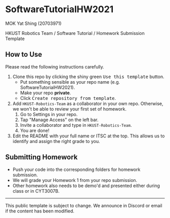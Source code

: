 # SoftwareTutorialHW2021

MOK Yat Shing (20703971)

HKUST Robotics Team / Software Tutorial / Homework Submission Template

## How to Use
Please read the following instructions carefully.

1. Clone this repo by clicking the shiny green <kbd>Use this template</kbd> button.
    * Put something sensible as your repo name (e.g. SoftwareTutorialHW2021).
    * Make your repo **private**.
    * Click <kbd>Create repository from template</kbd>.
2. Add `HKUST-Robotics-Team` as a collaborator in your own repo. Otherwise, we won't be able to review your first set of homework.
    1. Go to Settings in your repo.
    2. Tap "Manage Access" on the left bar.
    3. Invite a collaborator and type in `HKUST-Robotics-Team`.
    4. You are done!
3. Edit the README with your full name or ITSC at the top. This allows us to identify and assign the right grade to you.

## Submitting Homework

* Push your code into the corresponding folders for homework submission.
* We will grade your Homework 1 from your repo submission.
* Other homework also needs to be demo'd and presented either during class or in CYT3007B.

----

This public template is subject to change. We announce in Discord or email if the content has been modified.
